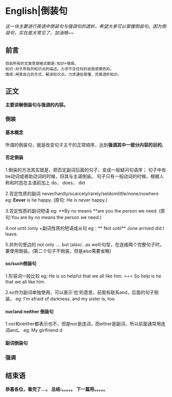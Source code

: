 # English|倒装句
*这一块主要进行英语中倒装句与强调句的透析，希望大家可以掌握倒装句。因为倒装句，实在是太常见了，加油哦~~*

## 前言
    目前所有的文章思想格式都是:知识+情感。
    知识:对于所有的知识点的描述。力求不含任何的自我感情色彩。
    情感:用我自己的方式，解读知识点。力求通俗易懂，完美透析知识。

## 正文
**主要讲解倒装句与强调的内容。**

### 倒装
#### 基本概念
所谓的倒装句，就是改变句子主干的正常顺序，达到**强调其中一部分内容的目的**。

#### 否定倒装
1.倒装的方法其实就是，把否定副词后面的句子，变成一般疑问句语序；
句子中有be动词或者助动词的时候，将其与主语倒装。
句子只有一般动词的时候，根据人称和时态在主语前加上 do， does， did

2.否定性质的副词
never/hardly/scarcely/rarely/seldomlittle/none/nowhere
eg: **Eever** is he happy.
(原句: He is never happy.)

3.否定性质的副词短语
eg: **By no means **are you the person we need.
(原句:You are by no means the person we need.)

4.not until /only +副词性质的短语或从句
eg：** Not until** Jone arrived did  I leave.

5.并列句里边的 not only .... but (also/...as well)句型，在连接两个完整句子时，要使用倒装。(第二个句子不倒装，但是also需要省略)


#### so/such倒装句
1.形容词一般比较
eg: He is so helpful that we all like him.
=== So help is he that we all like him.

2.so作为副词单独使用，可以表示‘也’的意思，前面有联系and，后面的句子倒装。
eg: I'm afraid of darkness, and my sister is, too.


#### nor/and neither 倒装句
1.nor和neither都表示也不，但是nor是连词，而either是副词，所以前面通常用连词and。
eg: My girlfriend d





#### 副词倒装句

### 强调







## 结束语
 **恭喜各位，看完了...。**
**总结:。。。。。**
**下一篇将。。。。。**








